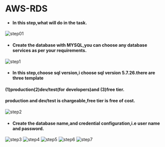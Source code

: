 # AWS-RDS
- #### In this step,what will do in the task.
![step01](https://user-images.githubusercontent.com/103019032/170978236-de257c91-3c05-4ccd-9713-4c60f23e2e07.PNG)
- #### Create the database with MYSQL,you can choose any database services as per your requirements.
![step1](https://user-images.githubusercontent.com/103019032/170978252-ba33fd5e-c427-4e4f-965b-eed79803622e.PNG)
- #### In this step,choose sql version,i choose sql version 5.7.26.there are three template
#### (1)production(2)dev/test(for developers)and (3)free tier.
#### production and dev/test is chargeable,free tier is free of cost.
![step2](https://user-images.githubusercontent.com/103019032/170978273-0f5f935e-07b5-430b-a1d8-57c66ca5d348.PNG)
- #### Create the database name,and credential configuration,i.e user name and password.
![step3](https://user-images.githubusercontent.com/103019032/170980945-f4d235a1-84bc-4a4b-b9b4-bf24ccb0b0b9.PNG)
![step4](https://user-images.githubusercontent.com/103019032/170978308-bc5aa387-a679-4a51-90dd-7a23b9fcb769.PNG)
![step5](https://user-images.githubusercontent.com/103019032/170978334-f2aa8d0e-eb27-4a59-b7f1-7abab83ab673.PNG)
![step6](https://user-images.githubusercontent.com/103019032/170978358-764c3b6b-9f61-4ac9-8252-2245ae7ca7b4.PNG)
![step7](https://user-images.githubusercontent.com/103019032/170978381-4be8558e-35dd-45bc-b7dd-ff7c04903372.PNG)
